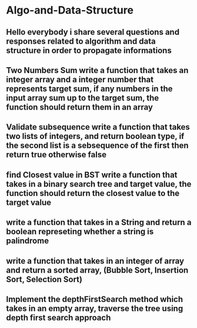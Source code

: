# Algo-and-Data-Structure
Hello everybody i share several questions and responses related to algorithm and data structure in order to propagate informations
-----------------------------------------------------------------------------------------------------------------------------------
Two Numbers Sum
write a function that takes an integer array and a integer number that represents target sum, if any numbers in the input array sum up to the target sum, 
the function should return them in an array 
------------------------------------------------------------------------------------------------------------------------------------
Validate subsequence 
write a function that takes two lists of integers, and return boolean type, if the second list is a sebsequence of the first then return true otherwise false
-------------------------------------------------------------------------------------------------------------------------------------
find Closest value in BST
write a function that takes in a binary search tree and target value, the function should return the closest value to the target value
---------------------------------------------------------------------------------------------------------------------------------------
write a function that takes in a String and return a boolean represeting whether a string is palindrome
----------------------------------------------------------------------------------------------------------------------------------------
write a function that takes in an integer of array and return a sorted array, (Bubble Sort, Insertion Sort, Selection Sort)
----------------------------------------------------------------------------------------------------------------------------------------
Implement the depthFirstSearch method which takes in an empty array, traverse the tree using depth first search approach
-----------------------------------------------------------------------------------------------------------------------------------------
